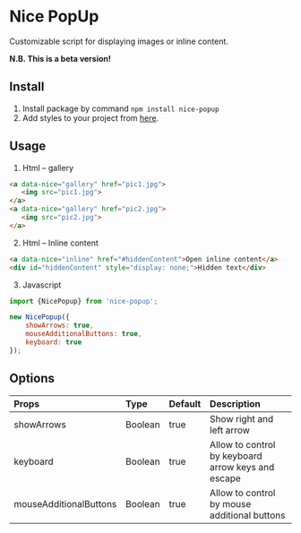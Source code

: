 # Nice PopUp

Customizable script for displaying images or inline content.

**N.B. This is a beta version!**
## Install
1. Install package by command ```npm install nice-popup```
2. Add styles to your project from [here](https://github.com/FallenMaster/nice-popup/blob/master/dist/app.css).

## Usage
1. Html – gallery
```html
<a data-nice="gallery" href="pic1.jpg">
   <img src="pic1.jpg">
</a>
<a data-nice="gallery" href="pic2.jpg">
   <img src="pic2.jpg">
</a>
```

2. Html – Inline content
```html
<a data-nice="inline" href="#hiddenContent">Open inline content</a>
<div id="hiddenContent" style="display: none;">Hidden text</div>
```

3. Javascript
```javascript
import {NicePopup} from 'nice-popup';

new NicePopup({
    showArrows: true,
    mouseAdditionalButtons: true,
    keyboard: true
});
```

## Options

| Props                   | Type    | Default | Description |
|:------------------------|:--------|:--------|:-----------------------|
| showArrows              | Boolean | true    | Show right and left arrow |
| keyboard                | Boolean | true    | Allow to control by keyboard arrow keys and escape |
| mouseAdditionalButtons  | Boolean | true    | Allow to control by mouse additional buttons |